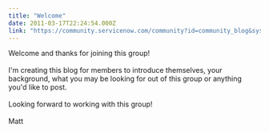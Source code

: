 ```yaml
---
title: "Welcome"
date: 2011-03-17T22:24:54.000Z
link: "https://community.servicenow.com/community?id=community_blog&sys_id=e9dca665dbd0dbc01dcaf3231f961936"
---
```

<p>Welcome and thanks for joining this group!<br /><br />I'm creating this blog for members to introduce themselves, your background, what you may be looking for out of this group or anything you'd like to post.<br /><br />Looking forward to working with this group!<br /><br />Matt</p>